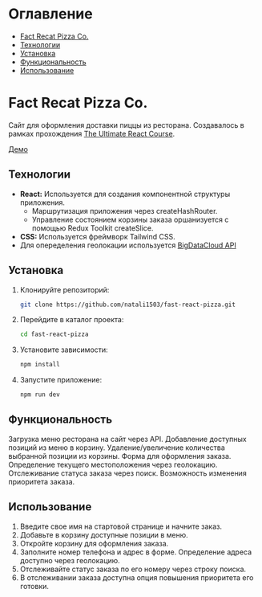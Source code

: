# Оглавление

- [Fact Recat Pizza Co.](#FactRecatPizzaCo.)
- [Технологии](#Технологии)
- [Установка](#Установка)
- [Функциональность](#Функциональность)
- [Использование](#Использование)

# Fact Recat Pizza Co.

Сайт для оформления доставки пиццы из ресторана.
Создавалось в рамках прохождения [The Ultimate React Course](https://www.udemy.com/course/the-ultimate-react-course/).

[Демо](https://natali1503.github.io/fast-react-pizza/)

## Технологии

- **React:** Используется для создания компонентной структуры приложения.
  - Маршрутизация приложения через createHashRouter.
  - Управление состоянием корзины заказа оршанизуется с помощью Redux Toolkit createSlice.
- **CSS:** Используется фреймворк Tailwind CSS.
- Для опеределения геолокации используется [BigDataCloud API](https://www.bigdatacloud.com/)

## Установка

1. Клонируйте репозиторий:

   ```bash
   git clone https://github.com/natali1503/fast-react-pizza.git
   ```

2. Перейдите в каталог проекта:

   ```bash
   cd fast-react-pizza
   ```

3. Установите зависимости:

   ```bash
   npm install
   ```

4. Запустите приложение:

   ```bash
   npm run dev
   ```

## Функциональность

Загрузка меню ресторана на сайт через API.
Добавление доступных позиций из меню в корзину.
Удаление/увеличение количества выбранной позиции из корзины.
Форма для оформления заказа.
Определение текущего местоположения через геолокацию.
Отслеживание статуса заказа через поиск.
Возможность изменения приоритета заказа.

## Использование

1. Введите свое имя на стартовой странице и начните заказ.
2. Добавьте в корзину доступные позиции в меню.
3. Откройте корзину для оформления заказа.
4. Заполните номер телефона и адрес в форме. Определение адреса доступно через геолокацию.
5. Отслеживайте статус заказа по его номеру через строку поиска.
6. В отслеживании заказа доступна опция повышения приоритета его готовки.
